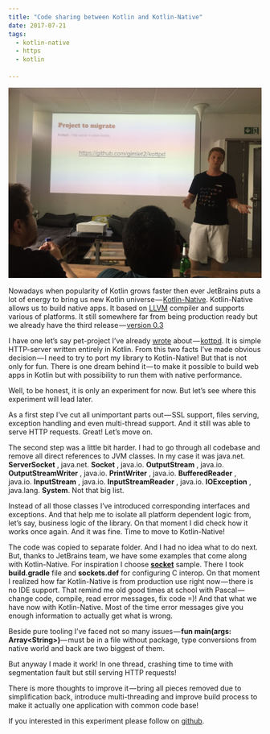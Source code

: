```yaml
---
title: "Code sharing between Kotlin and Kotlin-Native"
date: 2017-07-21
tags: 
  - kotlin-native
  - https
  - kotlin

---
```


![](../images/2017-07-21-1.jpeg)

Nowadays when popularity of Kotlin grows faster then ever JetBrains puts a lot of energy to bring us new Kotlin universe — [Kotlin-Native](https://github.com/JetBrains/kotlin-native). Kotlin-Native allows us to build native apps. It based on [LLVM](http://llvm.org/) compiler and supports various of platforms. It still somewhere far from being production ready but we already have the third release — [version&nbsp;0.3](https://github.com/JetBrains/kotlin-native/releases/tag/v0.3)

I have one let’s say pet-project I’ve already [wrote](https://dev.to/gimlet2/kottpd--http-server-in-pure-kotlin-3bi7-temp-slug-3595491) about — [kottpd](https://github.com/gimlet2/kottpd). It is simple HTTP-server written entirely in Kotlin. From this two facts I’ve made obvious decision — I need to try to port my library to Kotlin-Native! But that is not only for fun. There is one dream behind it — to make it possible to build web apps in Kotlin but with possibility to run them with native performance.
<!-- more -->

Well, to be honest, it is only an experiment for now. But let’s see where this experiment will lead&nbsp;later.

As a first step I’ve cut all unimportant parts out — SSL support, files serving, exception handling and even multi-thread support. And it still was able to serve HTTP requests. Great! Let’s move&nbsp;on.

The second step was a little bit harder. I had to go through all codebase and remove all direct references to JVM classes. In my case it was java.net. **ServerSocket** , java.net. **Socket** , java.io. **OutputStream** , java.io. **OutputStreamWriter** , java.io. **PrintWriter** , java.io. **BufferedReader** , java.io. **InputStream** , java.io. **InputStreamReader** , java.io. **IOException** , java.lang. **System**. Not that big&nbsp;list.

Instead of all those classes I’ve introduced corresponding interfaces and exceptions. And that help me to isolate all platform dependent logic from, let’s say, business logic of the library. On that moment I did check how it works once again. And it was fine. Time to move to Kotlin-Native!

The code was copied to separate folder. And I had no idea what to do next. But, thanks to JetBrains team, we have some examples that come along with Kotlin-Native. For inspiration I choose [**socket**](https://github.com/JetBrains/kotlin-native/tree/master/samples/socket) sample. There I took **build.gradle** file and **sockets.def** for configuring C interop. On that moment I realized how far Kotlin-Native is from production use right now — there is no IDE support. That remind me old good times at school with Pascal — change code, compile, read error messages, fix code =)! And that what we have now with Kotlin-Native. Most of the time error messages give you enough information to actually get what is&nbsp;wrong.

Beside pure tooling I’ve faced not so many issues — **fun main(args: Array\<String\>)**— must be in a file without package, type conversions from native world and back are two biggest of&nbsp;them.

But anyway I made it work! In one thread, crashing time to time with segmentation fault but still serving HTTP requests!

There is more thoughts to improve it — bring all pieces removed due to simplification back, introduce multi-threading and improve build process to make it actually one application with common code&nbsp;base!

If you interested in this experiment please follow on&nbsp;[github](https://github.com/gimlet2/kottpd/tree/nativizy).